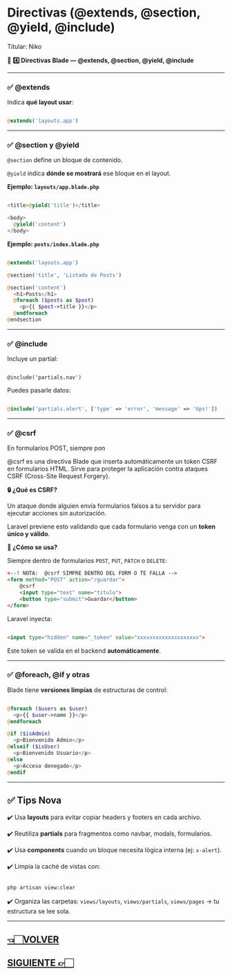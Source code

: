 # Directivas (@extends, @section, @yield, @include)

Titular: Niko

🧩 **4️⃣ Directivas Blade — @extends, @section, @yield, @include**

---

### ✅ **@extends**

Indica **qué layout usar**:

```php

@extends('layouts.app')

```

---

### ✅ **@section y @yield**

`@section` define un bloque de contenido.

`@yield` indica **dónde se mostrará** ese bloque en el layout.

**Ejemplo: `layouts/app.blade.php`**

```php

<title>@yield('title')</title>

<body>
  @yield('content')
</body>

```

**Ejemplo: `posts/index.blade.php`**

```php

@extends('layouts.app')

@section('title', 'Listado de Posts')

@section('content')
  <h1>Posts</h1>
  @foreach ($posts as $post)
    <p>{{ $post->title }}</p>
  @endforeach
@endsection

```

---

### ✅ **@include**

Incluye un partial:

```

@include('partials.nav')

```

Puedes pasarle datos:

```php

@include('partials.alert', ['type' => 'error', 'message' => 'Ups!'])

```

---

### ✅ **@csrf**

En formularios POST, siempre pon

@csrf es una directiva Blade que inserta automáticamente un token CSRF en formularios HTML.
Sirve para proteger la aplicación contra ataques CSRF (Cross-Site Request Forgery).

**🔒 ¿Qué es CSRF?**

Un ataque donde alguien envía formularios falsos a tu servidor para ejecutar acciones sin autorización.

Laravel previene esto validando que cada formulario venga con un **token único y válido**.

**🔧 ¿Cómo se usa?**

Siempre dentro de formularios `POST`, `PUT`, `PATCH` o `DELETE`:

```html
<--! NOTA:  @csrf SIMPRE DENTRO DEL FORM O TE FALLA -->
<form method="POST" action="/guardar">
    @csrf
    <input type="text" name="titulo">
    <button type="submit">Guardar</button>
</form>

```

Laravel inyecta:

```html

<input type="hidden" name="_token" value="xxxxxxxxxxxxxxxxxxxx">

```

Este token se valida en el backend **automáticamente**.

---

### ✅ **@foreach, @if y otras**

Blade tiene **versiones limpias** de estructuras de control:

```php

@foreach ($users as $user)
  <p>{{ $user->name }}</p>
@endforeach

@if ($isAdmin)
  <p>Bienvenido Admin</p>
@elseif ($isUser)
  <p>Bienvenido Usuario</p>
@else
  <p>Acceso denegado</p>
@endif

```

---

## ✅ **Tips Nova**

✔️ Usa **layouts** para evitar copiar headers y footers en cada archivo.

✔️ Reutiliza **partials** para fragmentos como navbar, modals, formularios.

✔️ Usa **components** cuando un bloque necesita lógica interna (ej: `x-alert`).

✔️ Limpia la caché de vistas con:

```bash

php artisan view:clear

```

✔️ Organiza las carpetas: `views/layouts`, `views/partials`, `views/pages` → tu estructura se lee sola.

---

## [👈🏻VOLVER](Pasar%20datos%20con%20compact%20227d9e22edae80c697dafb25b1057ef2.md)

## [SIGUIENTE 👉🏻](Laravel%20Wiki%20Todo%20lo%20necesario%20para%20aprender%20Larav%20227d9e22edae8085a463fc5448c36870.md)